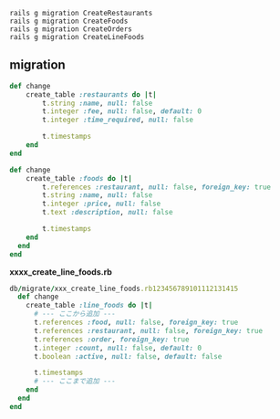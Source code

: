 ```
rails g migration CreateRestaurants
rails g migration CreateFoods
rails g migration CreateOrders
rails g migration CreateLineFoods
```

## migration
```ruby:db/migrate/xxx_create_restaurants.rb
def change
	create_table :restaurants do |t|
		t.string :name, null: false
		t.integer :fee, null: false, default: 0
		t.integer :time_required, null: false

		t.timestamps
	end
end
```

```ruby:db/migrate/xxx_create_foods.rb
def change
	create_table :foods do |t|
		t.references :restaurant, null: false, foreign_key: true
		t.string :name, null: false
		t.integer :price, null: false
		t.text :description, null: false

		t.timestamps
	end
  end
end
```

**xxxx_create_line_foods.rb**

```ruby:db/migrate/xxx_create_line_foods.rb
db/migrate/xxx_create_line_foods.rb123456789101112131415               Copied!class CreateLineFoods < ActiveRecord::Migration[6.0]
  def change
    create_table :line_foods do |t|
      # --- ここから追加 ---
      t.references :food, null: false, foreign_key: true
      t.references :restaurant, null: false, foreign_key: true
      t.references :order, foreign_key: true
      t.integer :count, null: false, default: 0
      t.boolean :active, null: false, default: false

      t.timestamps
      # --- ここまで追加 ---
    end
  end
end
```